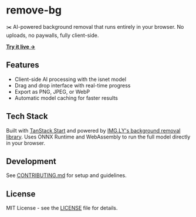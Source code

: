 # remove-bg

✂️ AI-powered background removal that runs entirely in your browser. No uploads, no paywalls, fully client-side.

**[Try it live →](https://remove-bg.ras.sh)**

## Features

- Client-side AI processing with the isnet model
- Drag and drop interface with real-time progress
- Export as PNG, JPEG, or WebP
- Automatic model caching for faster results

## Tech Stack

Built with [TanStack Start](https://tanstack.com/start) and powered by [IMG.LY's background removal library](https://github.com/imgly/background-removal). Uses ONNX Runtime and WebAssembly to run the full model directly in your browser.

## Development

See [CONTRIBUTING.md](CONTRIBUTING.md) for setup and guidelines.

## License

MIT License - see the [LICENSE](LICENSE) file for details.
